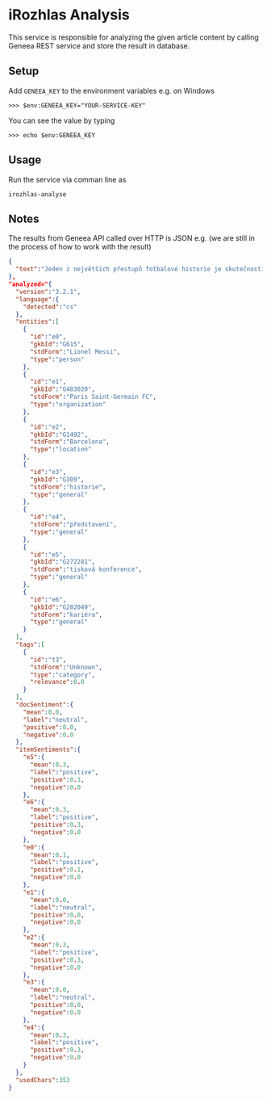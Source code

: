 # iRozhlas Analysis

This service is responsible for analyzing the given article content by calling Geneea REST service and store the result in database.

## Setup

Add `GENEEA_KEY` to the environment variables e.g. on Windows

    >>> $env:GENEEA_KEY="YOUR-SERVICE-KEY"

You can see the value by typing

    >>> echo $env:GENEEA_KEY

## Usage

Run the service via comman line as

    irozhlas-analyse

## Notes

The results from Geneea API called over HTTP is JSON e.g.
(we are still in the process of how to work with the result)

```json
{
  "text":"Jeden z největších přestupů fotbalové historie je skutečností, Lionel Messi je definitivně hráčem Paris Saint-Germain. Po úterním příletu do francouzské metropole a podpisu smlouvy probíhá v těchto chvílích oficiální představení a tisková konference, na které Messi poprvé v profesionální kariéře mluví k veřejnosti jako hráč jiného klubu než Barcelony."
},
"analyzed="{
  "version":"3.2.1",
  "language":{
    "detected":"cs"
  },
  "entities":[
    {
      "id":"e0",
      "gkbId":"G615",
      "stdForm":"Lionel Messi",
      "type":"person"
    },
    {
      "id":"e1",
      "gkbId":"G483020",
      "stdForm":"Paris Saint-Germain FC",
      "type":"organization"
    },
    {
      "id":"e2",
      "gkbId":"G1492",
      "stdForm":"Barcelona",
      "type":"location"
    },
    {
      "id":"e3",
      "gkbId":"G309",
      "stdForm":"historie",
      "type":"general"
    },
    {
      "id":"e4",
      "stdForm":"představení",
      "type":"general"
    },
    {
      "id":"e5",
      "gkbId":"G272281",
      "stdForm":"tisková konference",
      "type":"general"
    },
    {
      "id":"e6",
      "gkbId":"G282049",
      "stdForm":"kariéra",
      "type":"general"
    }
  ],
  "tags":[
    {
      "id":"t3",
      "stdForm":"Unknown",
      "type":"category",
      "relevance":0.0
    }
  ],
  "docSentiment":{
    "mean":0.0,
    "label":"neutral",
    "positive":0.0,
    "negative":0.0
  },
  "itemSentiments":{
    "e5":{
      "mean":0.3,
      "label":"positive",
      "positive":0.3,
      "negative":0.0
    },
    "e6":{
      "mean":0.3,
      "label":"positive",
      "positive":0.3,
      "negative":0.0
    },
    "e0":{
      "mean":0.1,
      "label":"positive",
      "positive":0.1,
      "negative":0.0
    },
    "e1":{
      "mean":0.0,
      "label":"neutral",
      "positive":0.0,
      "negative":0.0
    },
    "e2":{
      "mean":0.3,
      "label":"positive",
      "positive":0.3,
      "negative":0.0
    },
    "e3":{
      "mean":0.0,
      "label":"neutral",
      "positive":0.0,
      "negative":0.0
    },
    "e4":{
      "mean":0.3,
      "label":"positive",
      "positive":0.3,
      "negative":0.0
    }
  },
  "usedChars":353
}
```
